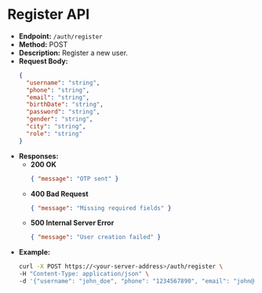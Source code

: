 # Register API

- **Endpoint:** `/auth/register`
- **Method:** POST
- **Description:** Register a new user.
- **Request Body:**
  ```json
  {
    "username": "string",
    "phone": "string",
    "email": "string",
    "birthDate": "string",
    "password": "string",
    "gender": "string",
    "city": "string",
    "role": "string"
  }
  ```
- **Responses:**
  - **200 OK**
    ```json
    { "message": "OTP sent" }
    ```
  - **400 Bad Request**
    ```json
    { "message": "Missing required fields" }
    ```
  - **500 Internal Server Error**
    ```json
    { "message": "User creation failed" }
    ```
- **Example:**
  ```bash                     
  curl -X POST https://<your-server-address>/auth/register \
  -H "Content-Type: application/json" \
  -d '{"username": "john_doe", "phone": "1234567890", "email": "john@example.com", "birthDate": "2000-01-01", "password": "password123", "gender": "male", "city": "New York", "role": "user"}'
  ```